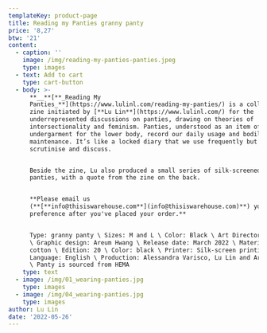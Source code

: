 ```yaml
---
templateKey: product-page
title: Reading my Panties granny panty
price: '8,27'
btw: '21'
content:
  - caption: ''
    image: /img/reading-my-panties-panties.jpeg
    type: images
  - text: Add to cart
    type: cart-button
  - body: >-
      **__**[**_Reading My
      Panties_**](https://www.lulinl.com/reading-my-panties/) is a collective
      zine initiated by [**Lu Lin**](https://www.lulinl.com/) for the
      underrepresented discussions on panties, drawing on theories of
      intersectionality and feminism. Panties, understood as an item of women’s
      undergarment for the lower body, record our daily usage and bodily
      maintenance. It’s like a locked diary that we use frequently but barely
      scrutinise and discuss.


      Beside the zine, Lu also produced a small series of silk-screened granny
      panties, with a quote from the zine on the back.


      **Please email us
      (**[**info@thisiswarehouse.com**](info@thisiswarehouse.com)**) your size
      preference after you've placed your order.**


      Type: granny panty \ Sizes: M and L \ Color: Black \ Art Director: Lu Lin
      \ Graphic design: Areum Hwang \ Release date: March 2022 \ Material:
      cotton \ Edition: 20 \ Color: black \ Printer: Silk-screen printing \
      Language: English \ Production: Alessandra Varisco, Lu Lin and Areum Hwang
      \ Panty is sourced from HEMA
    type: text
  - image: /img/01_wearing-panties.jpg
    type: images
  - image: /img/04_wearing-panties.jpg
    type: images
author: Lu Lin
date: '2022-05-26'
---
```



